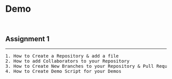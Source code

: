 <h1>Demo</h1>
<br>
<h2>Assignment 1</h2>
<hr>
<pre>1. How to Create a Repository & add a file
2. How to add Collaborators to your Repository
3. How to Create New Branches to your Repository & Pull Request
4. How to Create Demo Script for your Demos</pre>
